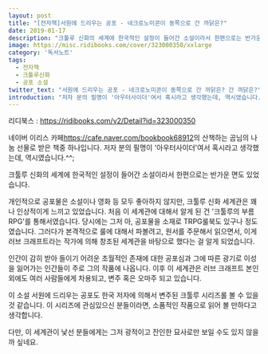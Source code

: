 ```yaml
---
layout: post
title: "[전자책]서원에 드리우는 공포 - 네크로노미콘이 동쪽으로 간 까닭은?"
date: 2019-01-17
description: "크툴루 신화의 세계에 한국적인 설정이 들어간 소설이라서 한편으로는 반가운 면도 있었습니다."
image: https://misc.ridibooks.com/cover/323000350/xxlarge
category: '독서노트'  
tags: 
  - 전자책
  - 크툴루신화
  - 공포 소설
twitter_text: "서원에 드리우는 공포 - 네크로노미콘이 동쪽으로 간 까닭은? 간 까닭은?"
introduction: "저자 분의 필명이 '아우터사이더'여서 혹시라고 생각했는데, 역시였습니다."
---
```


리디북스 : <https://ridibooks.com/v2/Detail?id=323000350> 

네이버 이리스 카페<https://cafe.naver.com/bookbook68912>의 산책하는 곰님의 나눔 선물로 받은 책중 하나입니다. 
저자 분의 필명이 '아우터사이더'여서 혹시라고 생각했는데, 역시였습니다.^^;

크툴루 신화의 세계에 한국적인 설정이 들어간 소설이라서 한편으로는 반가운 면도 있었습니다.

개인적으로 공포물은 소설이나 영화 등 모두 좋아하지 않지만, 크툴루 신화 세계관은 꽤나 인상적이게 느끼고 있었습니다. 처음 이 세계관에 대해서 알게 된 건 '크툴루의 부름 RPG'를 통해서였습니다. 당시에는 그저 아, 공포물을 소재로 TRPG룰북도 있구나 정도였습니다. 그러다가 본격적으로 룰에 대해서 파볼려고, 원서를 주문해서 읽으면서, 이게 러브 크래프트라는 작가에 의해 창조된 세계관을 바탕으로 했다는 걸 알게 되었습니다.

인간이 감히 받아 들이기 어려운 초월적인 존재에 대한 공포심과 그에 따른 광기로 이성을 잃어가는 인간들이 주로 그의 작품에 나옵니다. 이후 이 세계관은 러브 크래프트 본인 외에도 여러 사람들에게 차용되고, 변주 혹은 오마주 되고 있습니다.

이 소설 서원에 드리우는 공포도 한국 저자에 의해서 변주된 크툴루 시리즈롤 볼 수 있을 것 같습니다. 이 시리즈에 관심있으신 분들이라면, 소품적인 작품으로 읽어 볼 만하다고 생각합니다.

다만, 이 세계관이 낯선 분들에게는 그저 광적이고 잔인한 묘사로만 보일 수도 있지 않을까 싶네요.
